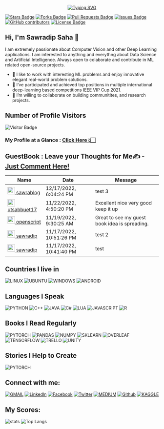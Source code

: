 <p align="center"><a href="https://github.com/sawradip"><img src="https://readme-typing-svg.demolab.com?font=Fira+Code&weight=800&size=28&pause=500&color=3498DB&center=true&vCenter=true&multiline=true&width=435&height=100&lines=Welcome+to+;Sawradip's+Github+Profile" alt="Typing SVG" /></a></p>

<a href="https://github.com/sawradip/sawradip/stargazers"><img src="https://img.shields.io/github/stars/sawradip/sawradip" alt="Stars Badge"/></a>
<a href="https://github.com/sawradip/sawradip/network/members"><img src="https://img.shields.io/github/forks/sawradip/sawradip" alt="Forks Badge"/></a>
<a href="https://github.com/sawradip/sawradip/pulls"><img src="https://img.shields.io/github/issues-pr/sawradip/sawradip" alt="Pull Requests Badge"/></a>
<a href="https://github.com/sawradip/sawradip/issues"><img src="https://img.shields.io/github/issues/sawradip/sawradip" alt="Issues Badge"/></a>
<a href="https://github.com/sawradip/sawradip/graphs/contributors"><img alt="GitHub contributors" src="https://img.shields.io/github/contributors/sawradip/sawradip?color=2b9348"></a>
<a href="https://github.com/sawradip/sawradip/blob/master/LICENSE"><img src="https://img.shields.io/github/license/sawradip/sawradip?color=2b9348" alt="License Badge"/></a>


<h2> Hi, I'm Sawradip Saha 👋 </h2>

I am extremely passionate about Computer Vision and other Deep Learning applications. I am interested to anything and everythng about Data Science and Artificial Intelligence. Always open to colaborate and contribute in ML related open-source projects. 
 <ul>
  <li>🔭 I like to work with interesting ML problems and enjoy innovative elegant real-world problem solutions.</li>
  <li>🌱 I’ve participated and achieved top positions in multiple international deep-learning based competitions <a href = "https://signalprocessingsociety.org/community-involvement/vip-cup-2021-icip-2021">IEEE VIP Cup 2021</a>.</li>
  <li>👯 I’m willing to collaborate on building communitites, and research projects.</li>
</ul> 

## Number of Profile Visitors
![Visitor Badge](https://visitor-badge.laobi.icu/badge?page_id=sawradip.sawradip)

###  My Profile at a Glance : <a href = "https://gitprofilee.netlify.app/user?id=sawradip">Click Here 👆🏻</a>



## GuestBook : Leave your Thoughts for Me✍️ - [ Just Comment Here! ](https://github.com/sawradip/sawradip/issues/1#issuecomment-new)

<!-- Guestbook -->
| Name | Date | Message |
|---|---|---|
| <a href="https://github.com/sawrablog"><img width="24" src="https://avatars.githubusercontent.com/u/85061941?s=24&v=4" alt="sawrablog" /> sawrablog</a> |12/17/2022, 6:04:24 PM|test 3|
| <a href="https://github.com/utsabbuet17"><img width="24" src="https://avatars.githubusercontent.com/u/85474464?s=24&u=6966c48466d26fc653180f48005239f770289096&v=4" alt="utsabbuet17" /> utsabbuet17</a> |11/22/2022, 4:50:20 PM|Excellent nice very good keep it up|
| <a href="https://github.com/openscript"><img width="24" src="https://avatars.githubusercontent.com/u/1105080?s=24&u=0e18d30a0435f4d365a92cc7dd82b0f807ce397c&v=4" alt="openscript" /> openscript</a> |11/19/2022, 9:30:25 AM|Great to see my guest book idea is spreading.|
| <a href="https://github.com/sawradip"><img width="24" src="https://avatars.githubusercontent.com/u/67541368?s=24&u=8146d9eb98acb4d1cadd9e7a094db90c45a7952f&v=4" alt="sawradip" /> sawradip</a> |11/17/2022, 10:51:26 PM|test 2|
| <a href="https://github.com/sawradip"><img width="24" src="https://avatars.githubusercontent.com/u/67541368?s=24&u=8146d9eb98acb4d1cadd9e7a094db90c45a7952f&v=4" alt="sawradip" /> sawradip</a> |11/17/2022, 10:41:40 PM|test|
<!-- /Guestbook -->


## Countries I live in
![LINUX](https://img.shields.io/badge/Linux-FCC624?style=for-the-badge&logo=linux&logoColor=black)
![UBUNTU](https://img.shields.io/badge/Ubuntu-E95420?style=for-the-badge&logo=ubuntu&logoColor=white)
![WINDOWS](https://img.shields.io/badge/Windows-0078D6?style=for-the-badge&logo=windows&logoColor=white)
![ANDROID](https://img.shields.io/badge/Android-3DDC84?style=for-the-badge&logo=android&logoColor=white)


## Languages I Speak
![PYTHON](https://img.shields.io/badge/Python-3776AB?style=for-the-badge&logo=python&logoColor=white)
![C++](https://img.shields.io/badge/C%2B%2B-00599C?style=for-the-badge&logo=c%2B%2B&logoColor=white)
![JAVA](https://img.shields.io/badge/Java-ED8B00?style=for-the-badge&logo=java&logoColor=white)
![C#](https://img.shields.io/badge/C%23-239120?style=for-the-badge&logo=c-sharp&logoColor=white)
![LUA](https://img.shields.io/badge/Lua-2C2D72?style=for-the-badge&logo=lua&logoColor=white)
![JAVASCRIPT](https://img.shields.io/badge/JavaScript-323330?style=for-the-badge&logo=javascript&logoColor=F7DF1E)
![R](https://img.shields.io/badge/R-276DC3?style=for-the-badge&logo=r&logoColor=white)

<!-- ![HTML](https://img.shields.io/badge/HTML5-E34F26?style=for-the-badge&logo=html5&logoColor=white)
![CSS](https://img.shields.io/badge/CSS3-1572B6?style=for-the-badge&logo=css3&logoColor=white)
![LATEX](https://img.shields.io/badge/LaTeX-47A141?style=for-the-badge&logo=LaTeX&logoColor=white) -->

## Books I Read Regularly
![PYTORCH](https://img.shields.io/badge/PyTorch-EE4C2C?style=for-the-badge&logo=pytorch&logoColor=white)
![PANDAS](https://img.shields.io/badge/Pandas-2C2D72?style=for-the-badge&logo=pandas&logoColor=white)
![NUMPY](https://img.shields.io/badge/Numpy-777BB4?style=for-the-badge&logo=numpy&logoColor=white)
![SKLEARN](https://img.shields.io/badge/scikit_learn-F7931E?style=for-the-badge&logo=scikit-learn&logoColor=white)
![OVERLEAF](https://img.shields.io/badge/Overleaf-47A141?style=for-the-badge&logo=Overleaf&logoColor=white)
![TENSORFLOW](https://img.shields.io/badge/TensorFlow-FF6F00?style=for-the-badge&logo=tensorflow&logoColor=white)
![TRELLO](https://img.shields.io/badge/Trello-0052CC?style=for-the-badge&logo=trello&logoColor=white)
![UNITY](https://img.shields.io/badge/Unity-100000?style=for-the-badge&logo=unity&logoColor=white)

## Stories I Help to Create
![PYTORCH](https://img.shields.io/badge/PyTorch-EE4C2C?style=for-the-badge&logo=pytorch&logoColor=white)


<!-- https://github.com/alexandresanlim/Badges4-README.md-Profile -->
## Connect with me:

[![GMAIL](https://img.shields.io/badge/Gmail-D14836?style=for-the-badge&logo=gmail&logoColor=white)](mailto:sawradip0@gmail.com)
[![LinkedIn](https://img.shields.io/badge/-LinkedIn-0077B5?style=for-the-badge&logo=LinkedIn&logoColor=white)](https://www.linkedin.com/in/sawradip/)
[![Facebook](https://img.shields.io/badge/Facebook-1877F2?style=for-the-badge&logo=facebook&logoColor=white)](https://www.facebook.com/sawradip/)
[![Twitter](https://img.shields.io/badge/-Twitter-1DA1F2?style=for-the-badge&logo=Twitter&logoColor=white)](https://twitter.com/sawradip)
[![MEDIUM](https://img.shields.io/badge/Medium-12100E?style=for-the-badge&logo=medium&logoColor=white)](https://medium.com/@sawradip0)
[![Github](https://img.shields.io/badge/-Github-181717?style=for-the-badge&logo=Github&logoColor=white)](https://github.com/sawradip)
[![KAGGLE](https://img.shields.io/badge/Kaggle-20BEFF?style=for-the-badge&logo=Kaggle&logoColor=white)](https://www.kaggle.com/sawradipsaha)



## My Scores:
![stats](https://github-readme-stats.vercel.app/api?username=sawradip&title_color=3498db&text_color=2ecc71&icon_color=3498db&bg_color=00000000&hide_border=true&show_icons=true&include_all_commits=true&count_private=true&disable_animations=true)
![Top Langs](https://github-readme-stats.vercel.app/api/top-langs/?username=sawradip&title_color=3498db&text_color=2ecc71&icon_color=3498db&bg_color=00000000&hide=TeX&layout=compact)
  

